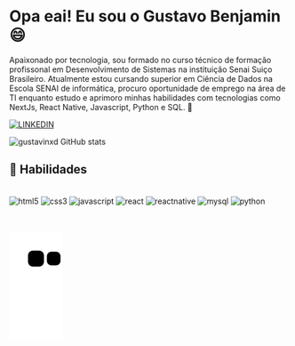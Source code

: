 # Opa eai! Eu sou o Gustavo Benjamin 😄

Apaixonado por tecnologia, sou formado no curso técnico de formação profissonal em Desenvolvimento de Sistemas na instituição Senai Suiço Brasileiro. Atualmente estou cursando superior em Ciência de Dados na Escola SENAI de informática, procuro oportunidade de emprego na área de TI enquanto estudo e aprimoro minhas habilidades com tecnologias como NextJs, React Native, Javascript, Python e SQL. 🔭

[![LINKEDIN](https://img.shields.io/badge/LinkedIn-0077B5?style=for-the-badge&logo=linkedin&logoColor=white)](https://www.linkedin.com/in/gustavo-benjamin/)

![gustavinxd GitHub stats](https://github-readme-stats.vercel.app/api?username=gustavinxd&show_icons=true&theme=transparent)

## 🚀 Habilidades

<div style="display: inline_block"> <br>
    <img align="center" alt="html5" src="https://img.shields.io/badge/HTML5-E34F26?style=for-the-badge&logo=html5&logoColor=white"/>
    <img align="center" alt="css3" src="https://img.shields.io/badge/CSS3-1572B6?style=for-the-badge&logo=css3&logoColor=white"/>
    <img align="center" alt="javascript" src="https://img.shields.io/badge/JavaScript-F7DF1E?style=for-the-badge&logo=javascript&logoColor=black"/>
    <img align="center" alt="react" src="https://img.shields.io/badge/React-20232A?style=for-the-badge&logo=react&logoColor=61DAFB"/>
    <img align="center" alt="reactnative" src="https://img.shields.io/badge/React_Native-20232A?style=for-the-badge&logo=react&logoColor=61DAFB"/>
    <img align="center" alt="mysql" src="https://img.shields.io/badge/MySQL-00000F?style=for-the-badge&logo=mysql&logoColor=white"/>
    <img align="center" alt="python" src="https://img.shields.io/badge/PYTHON-14354C?style=for-the-badge&logo=python&logoColor=white"/>
</div><br>

##

![Snake animation](https://github.com/gustavinxd/gustavinxd/blob/output/github-contribution-grid-snake.svg)
